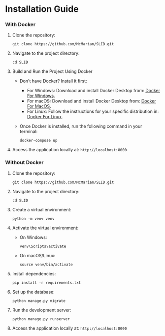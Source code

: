 # Installation Guide

### With Docker

1. Clone the repository:
    ```
    git clone https://github.com/McMarian/SLID.git
    ```

2. Navigate to the project directory:
    ```
    cd SLID
    ```

3. Build and Run the Project Using Docker

    * Don't have Docker? Install it first:

        * For Windows: Download and install Docker Desktop from: [Docker For Windows](https://docs.docker.com/desktop/install/windows-install/).
        * For macOS: Download and install Docker Desktop from: [Docker For MacOS](https://docs.docker.com/desktop/install/mac-install/).
        * For Linux: Follow the instructions for your specific distribution in: [Docker For Linux](https://docs.docker.com/desktop/install/linux/).

    * Once Docker is installed, run the following command in your terminal:
        ```
        docker-compose up
        ```

4. Access the application locally at:
    `http://localhost:8000`


### Without Docker

1. Clone the repository:
    ```
    git clone https://github.com/McMarian/SLID.git
    ```

2. Navigate to the project directory:
    ```
    cd SLID
    ```

3. Create a virtual environment:
    ```
    python -m venv venv
    ```

4. Activate the virtual environment:
    * On Windows:
        ```
        venv\Scripts\activate
        ```
    * On macOS/Linux:
        ```
        source venv/bin/activate
        ```

5. Install dependencies:
    ```
    pip install -r requirements.txt
    ```

6. Set up the database:
    ```
    python manage.py migrate
    ```

7. Run the development server:
    ```
    python manage.py runserver
    ```

8. Access the application locally at:
    `http://localhost:8000`
